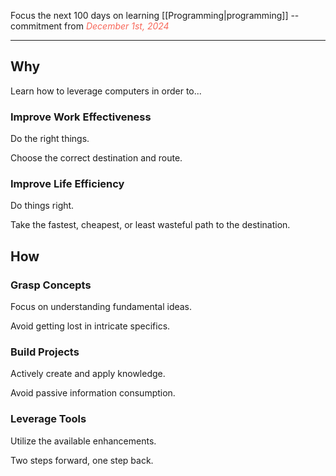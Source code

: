 Focus the next 100 days on learning [[Programming|programming]]
-- commitment from <em><font style="color: #F86759">December 1st, 2024</font></em>

---
## Why
Learn how to leverage computers in order to...
### Improve Work Effectiveness
Do the right things.

Choose the correct destination and route.
### Improve Life Efficiency
Do things right.

Take the fastest, cheapest, or least wasteful path to the destination.
## How
### Grasp Concepts
Focus on understanding fundamental ideas.

Avoid getting lost in intricate specifics.
### Build Projects
Actively create and apply knowledge.

Avoid passive information consumption.

### Leverage Tools
Utilize the available enhancements.

Two steps forward, one step back.
